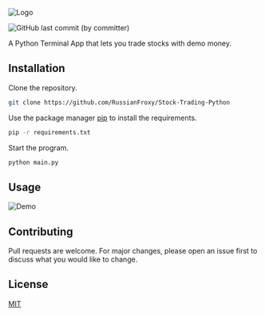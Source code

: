 ﻿
![Logo](https://i.ibb.co/PgrL3g8/Stock-Trading-Python.png)

![GitHub last commit (by committer)](https://img.shields.io/github/last-commit/RussianFroxy/Stock-Trading-Python)


A Python Terminal App that lets you trade stocks with demo money.



## Installation
Clone the repository.

```bash
git clone https://github.com/RussianFroxy/Stock-Trading-Python
```

Use the package manager [pip](https://pip.pypa.io/en/stable/) to install the requirements.

```bash
pip -r requirements.txt
```
Start the program.
```bash
python main.py
```

## Usage

![Demo](https://s1.gifyu.com/images/SRSnb.gif)

## Contributing

Pull requests are welcome. For major changes, please open an issue first
to discuss what you would like to change.

## License

[MIT](https://choosealicense.com/licenses/mit/)
